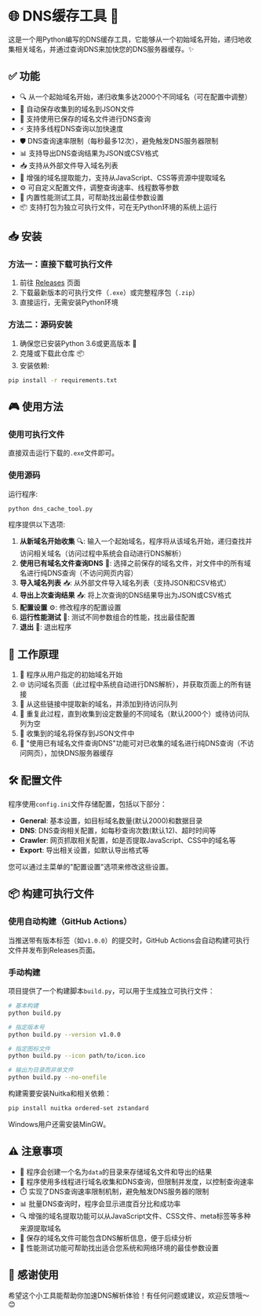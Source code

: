 # 🌐 DNS缓存工具 🚀

这是一个用Python编写的DNS缓存工具，它能够从一个初始域名开始，递归地收集相关域名，并通过查询DNS来加快您的DNS服务器缓存。✨

## ✅ 功能

- 🔍 从一个起始域名开始，递归收集多达2000个不同域名（可在配置中调整）
- 💾 自动保存收集到的域名到JSON文件
- 📂 支持使用已保存的域名文件进行DNS查询
- ⚡ 支持多线程DNS查询以加快速度
- 🛡️ DNS查询速率限制（每秒最多12次），避免触发DNS服务器限制
- 📊 支持导出DNS查询结果为JSON或CSV格式
- 📥 支持从外部文件导入域名列表
- 🔎 增强的域名提取能力，支持从JavaScript、CSS等资源中提取域名
- ⚙️ 可自定义配置文件，调整查询速率、线程数等参数
- 🚀 内置性能测试工具，可帮助找出最佳参数设置
- 📦 支持打包为独立可执行文件，可在无Python环境的系统上运行

## 📥 安装

### 方法一：直接下载可执行文件

1. 前往 [Releases](https://github.com/your-username/DNSCache/releases) 页面
2. 下载最新版本的可执行文件（`.exe`）或完整程序包（`.zip`）
3. 直接运行，无需安装Python环境

### 方法二：源码安装

1. 确保您已安装Python 3.6或更高版本 🐍
2. 克隆或下载此仓库 📦
3. 安装依赖:

```bash
pip install -r requirements.txt
```

## 🎮 使用方法

### 使用可执行文件

直接双击运行下载的`.exe`文件即可。

### 使用源码

运行程序:

```bash
python dns_cache_tool.py
```

程序提供以下选项:

1. **从新域名开始收集** 🔍: 输入一个起始域名，程序将从该域名开始，递归查找并访问相关域名（访问过程中系统会自动进行DNS解析）
2. **使用已有域名文件查询DNS** 🔎: 选择之前保存的域名文件，对文件中的所有域名进行纯DNS查询（不访问网页内容）
3. **导入域名列表** 📥: 从外部文件导入域名列表（支持JSON和CSV格式）
4. **导出上次查询结果** 📤: 将上次查询的DNS结果导出为JSON或CSV格式
5. **配置设置** ⚙️: 修改程序的配置设置
6. **运行性能测试** 🚀: 测试不同参数组合的性能，找出最佳配置
7. **退出** 👋: 退出程序

## 🔧 工作原理

1. 🏁 程序从用户指定的初始域名开始
2. 🌐 访问域名页面（此过程中系统自动进行DNS解析），并获取页面上的所有链接
3. 🔗 从这些链接中提取新的域名，并添加到待访问队列
4. 🔄 重复此过程，直到收集到设定数量的不同域名（默认2000个）或待访问队列为空
5. 📝 收集到的域名将保存到JSON文件中
6. 🚀 "使用已有域名文件查询DNS"功能可对已收集的域名进行纯DNS查询（不访问网页），加快DNS服务器缓存

## 🛠️ 配置文件

程序使用`config.ini`文件存储配置，包括以下部分：

- **General**: 基本设置，如目标域名数量(默认2000)和数据目录
- **DNS**: DNS查询相关配置，如每秒查询次数(默认12)、超时时间等
- **Crawler**: 网页抓取相关配置，如是否提取JavaScript、CSS中的域名等
- **Export**: 导出相关设置，如默认导出格式等

您可以通过主菜单的"配置设置"选项来修改这些设置。

## 📦 构建可执行文件

### 使用自动构建（GitHub Actions）

当推送带有版本标签（如`v1.0.0`）的提交时，GitHub Actions会自动构建可执行文件并发布到Releases页面。

### 手动构建

项目提供了一个构建脚本`build.py`，可以用于生成独立可执行文件：

```bash
# 基本构建
python build.py

# 指定版本号
python build.py --version v1.0.0

# 指定图标文件
python build.py --icon path/to/icon.ico

# 输出为目录而非单文件
python build.py --no-onefile
```

构建需要安装Nuitka和相关依赖：

```bash
pip install nuitka ordered-set zstandard
```

Windows用户还需安装MinGW。

## ⚠️ 注意事项

- 📁 程序会创建一个名为`data`的目录来存储域名文件和导出的结果
- 🧵 程序使用多线程进行域名收集和DNS查询，但限制并发度，以控制查询速率
- ⏱️ 实现了DNS查询速率限制机制，避免触发DNS服务器的限制
- 📊 批量DNS查询时，程序会显示进度百分比和成功率
- 🔍 增强的域名提取功能可以从JavaScript文件、CSS文件、meta标签等多种来源提取域名
- 💽 保存的域名文件可能包含DNS解析信息，便于后续分析
- 🧪 性能测试功能可帮助找出适合您系统和网络环境的最佳参数设置

## 🙏 感谢使用

希望这个小工具能帮助你加速DNS解析体验！有任何问题或建议，欢迎反馈哦～ 😊 
